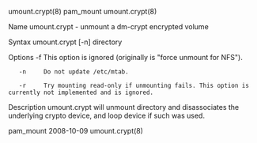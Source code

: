 umount.crypt(8)                                                                                   pam_mount                                                                                   umount.crypt(8)



Name
       umount.crypt - unmount a dm-crypt encrypted volume

Syntax
       umount.crypt [-n] directory

Options
       -f     This option is ignored (originally is "force unmount for NFS").

       -n     Do not update /etc/mtab.

       -r     Try mounting read-only if unmounting fails. This option is currently not implemented and is ignored.

Description
       umount.crypt will unmount directory and disassociates the underlying crypto device, and loop device if such was used.



pam_mount                                                                                         2008-10-09                                                                                  umount.crypt(8)
